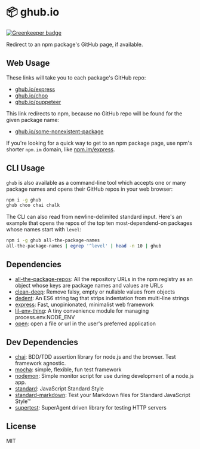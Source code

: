 # 📦 ghub.io

[![Greenkeeper badge](https://badges.greenkeeper.io/nice-registry/ghub.io.svg)](https://greenkeeper.io/)

Redirect to an npm package's GitHub page, if available.

## Web Usage

These links will take you to each package's GitHub repo:

- [ghub.io/express](https://ghub.io/express)
- [ghub.io/choo](https://ghub.io/choo)
- [ghub.io/puppeteer](https://ghub.io/puppeteer)

This link redirects to npm, because no GitHub repo will be found for the given package name:

- [ghub.io/some-nonexistent-package](https://ghub.io/some-nonexistent-package)

If you're looking for a quick way to get to an npm package page, use npm's 
shorter `npm.im` domain, like [npm.im/express](https://npm.im/express).

## CLI Usage

`ghub` is also available as a command-line tool which accepts one or many
package names and opens their GitHub repos in your web browser:

```sh
npm i -g ghub
ghub choo chai chalk
```

The CLI can also read from newline-delimited standard input. Here's an example
that opens the repos of the top ten most-dependend-on packages whose names 
start with `level`:

```sh
npm i -g ghub all-the-package-names
all-the-package-names | egrep '^level' | head -n 10 | ghub
```

## Dependencies

- [all-the-package-repos](https://github.com/nice-registry/all-the-package-repos): All the repository URLs in the npm registry as an object whose keys are package names and values are URLs
- [clean-deep](https://github.com/nunofgs/clean-deep): Remove falsy, empty or nullable values from objects
- [dedent](https://github.com/dmnd/dedent): An ES6 string tag that strips indentation from multi-line strings
- [express](https://github.com/expressjs/express): Fast, unopinionated, minimalist web framework
- [lil-env-thing](https://github.com/zeke/lil-env-thing): A tiny convenience module for managing process.env.NODE_ENV
- [open](https://github.com/pwnall/node-open): open a file or url in the user&#39;s preferred application

## Dev Dependencies

- [chai](https://github.com/chaijs/chai): BDD/TDD assertion library for node.js and the browser. Test framework agnostic.
- [mocha](https://github.com/mochajs/mocha): simple, flexible, fun test framework
- [nodemon](https://github.com/remy/nodemon): Simple monitor script for use during development of a node.js app.
- [standard](https://github.com/standard/standard): JavaScript Standard Style
- [standard-markdown](https://github.com/zeke/standard-markdown): Test your Markdown files for Standard JavaScript Style™
- [supertest](https://github.com/visionmedia/supertest): SuperAgent driven library for testing HTTP servers

## License

MIT
